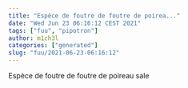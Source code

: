 ```yaml
---
title: "Espèce de foutre de foutre de poirea..."
date: "Wed Jun 23 06:16:12 CEST 2021"
tags: ["fuu", "pipotron"]
author: m1ch3l
categories: ["generated"]
slug: "fuu/2021-06-23-06:16:12"
---
```


Espèce de foutre de foutre de poireau sale
